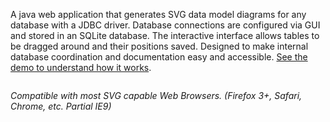 A java web application that generates SVG  data model diagrams for any database with a JDBC driver.  Database connections are configured via GUI and stored in an SQLite database.  The interactive interface allows tables to be dragged around and their positions saved.  Designed to make internal database coordination and documentation easy and accessible. [See the demo to understand how it works](http://www.dbsvg.com/).

![![](http://db-svg.googlecode.com/files/Screenshot-DB-SVG%20Data%20Model%20Explorer.jpg)](http://sites.google.com/site/derrickbowen/db-svg/Screenshot-DB-SVGDataModelExplorer-large.png)

_Compatible with most SVG capable Web Browsers. (Firefox 3+, Safari, Chrome, etc.  Partial IE9)_